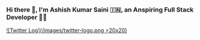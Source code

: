 ### Hi there :wave:, I'm Ashish Kumar Saini :india:, an Anspiring Full Stack Developer :man_technologist:

<!-- <a href="https://twitter.com/its___ashish" target="_blank">

</a> -->

[![Twitter Log](/images/twitter-logo.png =20x20)](https://twitter.com/its___ashish)
